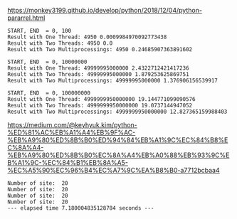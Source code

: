 https://monkey3199.github.io/develop/python/2018/12/04/python-pararrel.html


    START, END  = 0, 100
    Result with One Thread: 4950 0.0009984970092773438
    Result with Two Threads: 4950 0.0
    Result with Two Multiprocessings: 4950 0.24685907363891602

    START, END  = 0, 10000000
    Result with One Thread: 49999995000000 2.4322712421417236
    Result with Two Threads: 49999995000000 1.879253625869751
    Result with Two Multiprocessings: 49999995000000 1.376906156539917

    START, END  = 0, 100000000
    Result with One Thread: 4999999950000000 19.144771099090576
    Result with Two Threads: 4999999950000000 19.0737144947052
    Result with Two Multiprocessings: 4999999950000000 12.827365159988403


https://medium.com/@keyhyuk.kim/python-%ED%81%AC%EB%A1%A4%EB%9F%AC-%EB%A9%80%ED%8B%B0%ED%94%84%EB%A1%9C%EC%84%B8%EC%8A%A4-%EB%A9%80%ED%8B%B0%EC%8A%A4%EB%A0%88%EB%93%9C%EB%A1%9C-%EC%84%B1%EB%8A%A5-%EC%A5%90%EC%96%B4%EC%A7%9C%EA%B8%B0-a7712bcbaa4

    Number of site:  20
    Number of site:  20
    Number of site:  20
    Number of site:  20
    --- elapsed time 7.180004835128784 seconds ---
